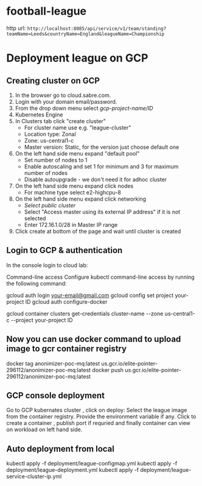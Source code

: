 # football-league

http url: `http://localhost:8085/api/service/v1/team/standing?teamName=Leeds&countryName=England&leagueName=Championship`


# Deployment league on GCP

## Creating cluster on GCP
1. In the browser go to cloud.sabre.com.
2. Login with your domain email/password.
3. From the drop down menu select *gcp-project-name/ID*
4. Kubernetes Engine
5. In Clusters tab click "create cluster"
    * For cluster name use e.g. "league-cluster"
    * Location type: Zonal
    * Zone: us-central1-c
    * Master version: Static, for the version just choose default one
6. On the left hand side menu expand "default pool"
    * Set number of nodes to 1
    * Enable autoscaling and set 1 for minimum and 3 for maximum number of nodes
    * Disable autoupgrade - we don't need it for adhoc cluster
7. On the left hand side menu expand click nodes
    * For machine type select e2-highcpu-8
8. On the left hand side menu expand click networking
    * *Select public cluster*
    * Select "Access master using its external IP address" if it is not selected
    * Enter 172.16.1.0/28 in Master IP range
9. Click create at bottom of the page and wait until cluster is created

## Login to GCP & authentication
In the console login to cloud lab:

Command-line access
Configure kubectl command-line access by running the following command:

gcloud auth login your-email@gmail.com
gcloud config set project your-project ID
gcloud auth configure-docker

gcloud container clusters get-credentials cluster-name --zone us-central1-c --project your-project ID

## Now you can use docker command to upload image to gcr container registry

docker tag anonimizer-poc-mq:latest us.gcr.io/elite-pointer-296112/anonimizer-poc-mq:latest
docker push us.gcr.io/elite-pointer-296112/anonimizer-poc-mq:latest

## GCP console deployment

Go to GCP kubernates cluster , click on deploy:
Select the league image from the container registry.
Provide the environment variable if any.
Click to create a container , publish port if requried and finally container can view on workload on left hand side. 


## Auto deployment from local

kubectl apply -f deployment/league-configmap.yml
kubectl apply -f deployment/league-deployment.yml
kubectl apply -f deployment/league-service-cluster-ip.yml
